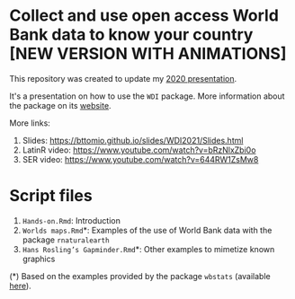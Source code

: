 # Collect and use open access World Bank data to know your country [NEW VERSION WITH ANIMATIONS]

This repository was created to update my [2020 presentation](https://github.com/bttomio/WDI).

It's a presentation on how to use the ```WDI``` package. More information
about the package on its [website](https://vincentarelbundock.github.io/WDI/).

More links:

1. Slides: https://bttomio.github.io/slides/WDI2021/Slides.html
2. LatinR video: https://www.youtube.com/watch?v=bRzNlxZbi0o
3. SER video: https://www.youtube.com/watch?v=644RW1ZsMw8

# Script files

1. ```Hands-on.Rmd```: Introduction
2. ```Worlds maps.Rmd```*: Examples of the use of World Bank data with the package
```rnaturalearth```
3. ```Hans Rosling’s Gapminder.Rmd```*: Other examples to mimetize known graphics

(*) Based on the examples provided by the package ```wbstats``` (available 
[here](http://nset-ornl.github.io/wbstats/index.html)).

